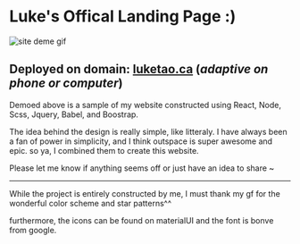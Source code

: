 # Luke's Offical Landing Page :)

![site deme gif](./sitedemo.gif)

## Deployed on domain: [luketao.ca](http://luketao.ca)   (*adaptive on phone or computer*)



Demoed above is a sample of my website constructed using React, Node, Scss, Jquery, Babel, and Boostrap.

The idea behind the design is really simple, like litteraly. I have always been a fan of power in simplicity, and I think outspace is super awesome and epic. so ya,  I combined them to create this website.

Please let me know if anything seems off or just have an idea to share ~

----

While the project is entirely constructed by me, I must thank my gf for the wonderful color scheme and star patterns^^

furthermore, the icons can be found on materialUI and the font is bonve from google. 



